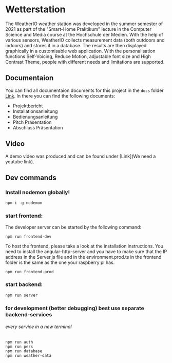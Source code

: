 # Wetterstation

The WeatherIO weather station was developed in the summer semester of 2021 as part of the "Smart-Home Praktikum" lecture in the Computer Science and Media course at the Hochschule der Medien. 
With the help of various sensors, WeatherIO collects measurement data (both outdoors and indoors) and stores it in a database. 
The results are then displayed graphically in a customisable web application. With the personalisation functions Self-Voicing, Reduce Motion, adjustable font size and High Contrast Theme, people with different needs and limitations are supported.

## Documentaion

You can find all documentaion documents for this project in the `docs` folder [Link](https://gitlab.mi.hdm-stuttgart.de/am206/wetterstation/-/tree/master/docs). In there you can find the following documents:
- Projektbericht
- Installationsanleitung
- Bedienungsanleitung
- Pitch Präsentation
- Abschluss Präsentation

## Video 
A demo video was produced and can be found under [Link](We need a youtube link).

## Dev commands
### Install nodemon globally!
```
npm i -g nodemon
```

### start frontend:
The developer server can be started by the following command:
```
npm run frontend-dev
```

To host the frontend, please take a look at the installation instructions.
You need to install the angular-http-server and you have to make sure that 
the IP address in the Server.js file and in the environment.prod.ts in the frontend folder
is the same as the one your raspberry pi has.
```
npm run frontend-prod
```

### start backend:
```
npm run server
```

### for development (better debugging) best use separate backend-services
###### every service in a new terminal
```
npm run auth
npm run pers
npm run database
npm run weather-data
```


